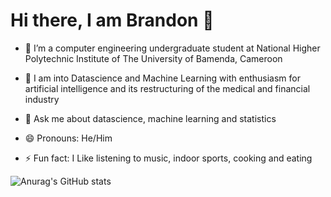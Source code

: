 

# Hi there, I am Brandon 👋


- 🔭 I’m a computer engineering undergraduate student at National Higher Polytechnic Institute of The University of Bamenda, Cameroon

- 🌱 I am into Datascience and Machine Learning with enthusiasm for artificial intelligence and its restructuring of the medical and financial industry 

- 💬 Ask me about datascience, machine learning and statistics

- 😄 Pronouns: He/Him

- ⚡ Fun fact: I Like listening to music, indoor sports, cooking and eating

![Anurag's GitHub stats](https://github-readme-stats.vercel.app/api?username=brandontanyu&show_icons=true&theme=radical)
